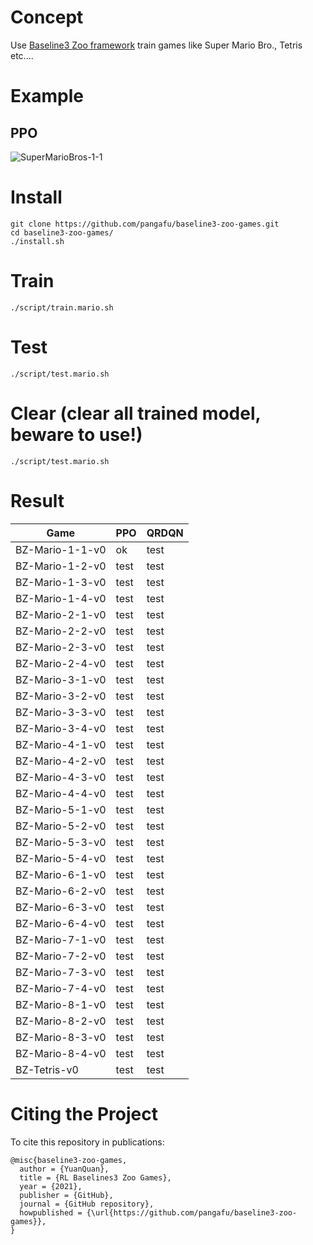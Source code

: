 # Concept
Use [Baseline3 Zoo framework](https://github.com/DLR-RM/rl-baselines3-zoo) train games like Super Mario Bro.,  Tetris etc....

# Example

## PPO
![SuperMarioBros-1-1](https://github.com/pangafu/baseline3-zoo-games/raw/main/videoes/ppo/SuperMarioBros-1-1-v0.gif)

# Install
    git clone https://github.com/pangafu/baseline3-zoo-games.git
    cd baseline3-zoo-games/
    ./install.sh
    
# Train
    ./script/train.mario.sh
    
    
# Test
    ./script/test.mario.sh
    
    
# Clear (clear all trained model, beware to use!)
    ./script/test.mario.sh
    
# Result
|  Game            | PPO  | QRDQN |
| ---------------  | ---- |  ---- | 
| BZ-Mario-1-1-v0  | ok   |  test |
| BZ-Mario-1-2-v0  | test |  test |
| BZ-Mario-1-3-v0  | test |  test |
| BZ-Mario-1-4-v0  | test |  test |
| BZ-Mario-2-1-v0  | test |  test |
| BZ-Mario-2-2-v0  | test |  test |
| BZ-Mario-2-3-v0  | test |  test |
| BZ-Mario-2-4-v0  | test |  test |
| BZ-Mario-3-1-v0  | test |  test |
| BZ-Mario-3-2-v0  | test |  test |
| BZ-Mario-3-3-v0  | test |  test |
| BZ-Mario-3-4-v0  | test |  test |
| BZ-Mario-4-1-v0  | test |  test |
| BZ-Mario-4-2-v0  | test |  test |
| BZ-Mario-4-3-v0  | test |  test |
| BZ-Mario-4-4-v0  | test |  test |
| BZ-Mario-5-1-v0  | test |  test |
| BZ-Mario-5-2-v0  | test |  test |
| BZ-Mario-5-3-v0  | test |  test |
| BZ-Mario-5-4-v0  | test |  test |
| BZ-Mario-6-1-v0  | test |  test |
| BZ-Mario-6-2-v0  | test |  test |
| BZ-Mario-6-3-v0  | test |  test |
| BZ-Mario-6-4-v0  | test |  test |
| BZ-Mario-7-1-v0  | test |  test |
| BZ-Mario-7-2-v0  | test |  test |
| BZ-Mario-7-3-v0  | test |  test |
| BZ-Mario-7-4-v0  | test |  test |
| BZ-Mario-8-1-v0  | test |  test |
| BZ-Mario-8-2-v0  | test |  test |
| BZ-Mario-8-3-v0  | test |  test |
| BZ-Mario-8-4-v0  | test |  test |
| BZ-Tetris-v0  | test |  test |


# Citing the Project
To cite this repository in publications:

    @misc{baseline3-zoo-games,
      author = {YuanQuan},
      title = {RL Baselines3 Zoo Games},
      year = {2021},
      publisher = {GitHub},
      journal = {GitHub repository},
      howpublished = {\url{https://github.com/pangafu/baseline3-zoo-games}},
    }
